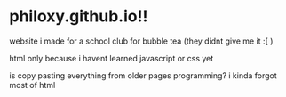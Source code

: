 # philoxy.github.io!!
website i made for a school club for bubble tea (they didnt give me it :[ ) 

html only because i havent learned javascript or css yet

is copy pasting everything from older pages programming? i kinda forgot most of html
